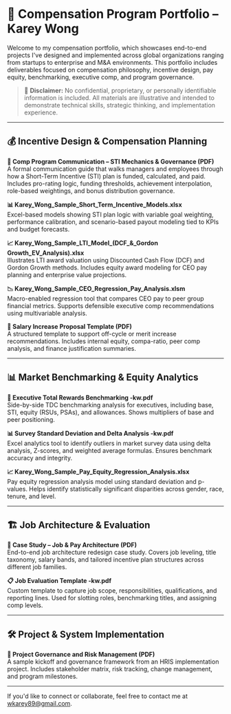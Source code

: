 # 🧾 Compensation Program Portfolio – Karey Wong

Welcome to my compensation portfolio, which showcases end-to-end projects I've designed and implemented across global organizations ranging from startups to enterprise and M&A environments. This portfolio includes deliverables focused on compensation philosophy, incentive design, pay equity, benchmarking, executive comp, and program governance.

> 🔐 **Disclaimer:** No confidential, proprietary, or personally identifiable information is included. All materials are illustrative and intended to demonstrate technical skills, strategic thinking, and implementation experience.

---

## 💰 Incentive Design & Compensation Planning

**📄 Comp Program Communication – STI Mechanics & Governance (PDF)**  
A formal communication guide that walks managers and employees through how a Short-Term Incentive (STI) plan is funded, calculated, and paid. Includes pro-rating logic, funding thresholds, achievement interpolation, role-based weightings, and bonus distribution governance.

**📊 Karey_Wong_Sample_Short_Term_Incentive_Models.xlsx**  
Excel-based models showing STI plan logic with variable goal weighting, performance calibration, and scenario-based payout modeling tied to KPIs and budget forecasts.

**📈 Karey_Wong_Sample_LTI_Model_(DCF_&_Gordon Growth_EV_Analysis).xlsx**  
Illustrates LTI award valuation using Discounted Cash Flow (DCF) and Gordon Growth methods. Includes equity award modeling for CEO pay planning and enterprise value projections.

**📉 Karey_Wong_Sample_CEO_Regression_Pay_Analysis.xlsm**  
Macro-enabled regression tool that compares CEO pay to peer group financial metrics. Supports defensible executive comp recommendations using multivariable analysis.

**📄 Salary Increase Proposal Template (PDF)**  
A structured template to support off-cycle or merit increase recommendations. Includes internal equity, compa-ratio, peer comp analysis, and finance justification summaries.

---

## 📊 Market Benchmarking & Equity Analytics

**📄 Executive Total Rewards Benchmarking -kw.pdf**  
Side-by-side TDC benchmarking analysis for executives, including base, STI, equity (RSUs, PSAs), and allowances. Shows multipliers of base and peer positioning.

**📊 Survey Standard Deviation and Delta Analysis -kw.pdf**  
Excel analytics tool to identify outliers in market survey data using delta analysis, Z-scores, and weighted average formulas. Ensures benchmark accuracy and integrity.

**📈 Karey_Wong_Sample_Pay_Equity_Regression_Analysis.xlsx**  
Pay equity regression analysis model using standard deviation and p-values. Helps identify statistically significant disparities across gender, race, tenure, and level.

---

## 🏗️ Job Architecture & Evaluation

**📄 Case Study – Job & Pay Architecture (PDF)**  
End-to-end job architecture redesign case study. Covers job leveling, title taxonomy, salary bands, and tailored incentive plan structures across different job families.

**📋 Job Evaluation Template -kw.pdf**  
Custom template to capture job scope, responsibilities, qualifications, and reporting lines. Used for slotting roles, benchmarking titles, and assigning comp levels.

---

## 🛠️ Project & System Implementation

**📄 Project Governance and Risk Management (PDF)**  
A sample kickoff and governance framework from an HRIS implementation project. Includes stakeholder matrix, risk tracking, change management, and program milestones.

---

If you'd like to connect or collaborate, feel free to contact me at wkarey89@gmail.com.
